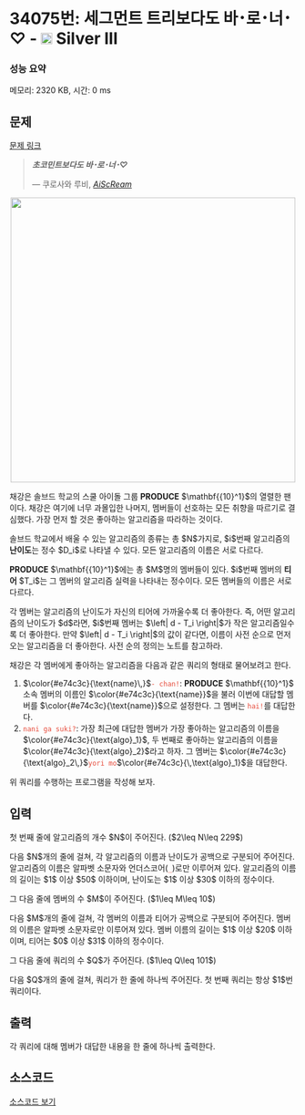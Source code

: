 # 34075번: 세그먼트 트리보다도 바･로･너･♡ - <img src="https://static.solved.ac/tier_small/8.svg" style="height:20px" /> Silver III

<!-- performance -->
### 성능 요약
메모리: 2320 KB, 시간: 0 ms
<!-- end -->

## 문제

[문제 링크](https://boj.kr/34075)

<blockquote>
<p><strong><em>초코민트보다도 바･로･너･♡</em></strong></p>

<p>    — 쿠로사와 루비, <a href="https://namu.wiki/w/%E6%84%9B%E2%99%A1%E3%82%B9%E3%82%AF%E3%83%AA%EF%BD%9E%E3%83%A0%EF%BC%81"><em>AiScReam</em></a></p>
</blockquote>

<p style="text-align: center;"><img alt="" src="https://upload.acmicpc.net/73509dd4-087c-461a-af36-571088a821b0/-/preview/" style="width:500px;max-width:100%"></p>

<p>채강은 솔브드 학교의 스쿨 아이돌 그룹 <strong>PRODUCE</strong> $\mathbf{{10}^1}$의 열렬한 팬이다. 채강은 여기에 너무 과몰입한 나머지, 멤버들이 선호하는 모든 취향을 따르기로 결심했다. 가장 먼저 할 것은 좋아하는 알고리즘을 따라하는 것이다.</p>

<p>솔브드 학교에서 배울 수 있는 알고리즘의 종류는 총 $N$가지로, $i$번째 알고리즘의 <strong>난이도</strong>는 정수 $D_i$로 나타낼 수 있다. 모든 알고리즘의 이름은 서로 다르다.</p>

<p><strong>PRODUCE</strong> $\mathbf{{10}^1}$에는 총 $M$명의 멤버들이 있다. $i$번째 멤버의 <strong>티어</strong> $T_i$는 그 멤버의 알고리즘 실력을 나타내는 정수이다. 모든 멤버들의 이름은 서로 다르다.</p>

<p>각 멤버는 알고리즘의 난이도가 자신의 티어에 가까울수록 더 좋아한다. 즉, 어떤 알고리즘의 난이도가 $d$라면, $i$번째 멤버는 $\left| d - T_i \right|$가 작은 알고리즘일수록 더 좋아한다. 만약 $\left| d - T_i \right|$의 값이 같다면, 이름이 사전 순으로 먼저 오는 알고리즘을 더 좋아한다. 사전 순의 정의는 노트를 참고하라.</p>

<p>채강은 각 멤버에게 좋아하는 알고리즘을 다음과 같은 쿼리의 형태로 물어보려고 한다.</p>

<ol>
<li>$\color{#e74c3c}{\text{name}\,}$<code style="color:#e74c3c;">- chan!</code>: <strong>PRODUCE</strong> $\mathbf{{10}^1}$ 소속 멤버의 이름인 $\color{#e74c3c}{\text{name}}$을 불러 이번에 대답할 멤버를 $\color{#e74c3c}{\text{name}}$으로 설정한다. 그 멤버는 <code style="color:#e74c3c;">hai!</code>를 대답한다.</li>
<li><code style="color:#e74c3c;">nani ga suki?</code>: 가장 최근에 대답한 멤버가 가장 좋아하는 알고리즘의 이름을 $\color{#e74c3c}{\text{algo}_1}$, 두 번째로 좋아하는 알고리즘의 이름을 $\color{#e74c3c}{\text{algo}_2}$라고 하자. 그 멤버는 $\color{#e74c3c}{\text{algo}_2\,}$<code style="color:#e74c3c;">yori mo</code>$\color{#e74c3c}{\,\text{algo}_1}$을 대답한다.</li>
</ol>

<p>위 쿼리를 수행하는 프로그램을 작성해 보자.</p>

## 입력

<p>첫 번째 줄에 알고리즘의 개수 $N$이 주어진다. ($2\leq N\leq 229$)</p>

<p>다음 $N$개의 줄에 걸쳐, 각 알고리즘의 이름과 난이도가 공백으로 구분되어 주어진다. 알고리즘의 이름은 알파벳 소문자와 언더스코어(<code style="color:#e74c3c;">_</code>)로만 이루어져 있다. 알고리즘의 이름의 길이는 $1$ 이상 $50$ 이하이며, 난이도는 $1$ 이상 $30$ 이하의 정수이다.</p>

<p>그 다음 줄에 멤버의 수 $M$이 주어진다. ($1\leq M\leq 10$)</p>

<p>다음 $M$개의 줄에 걸쳐, 각 멤버의 이름과 티어가 공백으로 구분되어 주어진다. 멤버의 이름은 알파벳 소문자로만 이루어져 있다. 멤버 이름의 길이는 $1$ 이상 $20$ 이하이며, 티어는 $0$ 이상 $31$ 이하의 정수이다.</p>

<p>그 다음 줄에 쿼리의 수 $Q$가 주어진다. ($1\leq Q\leq 101$)</p>

<p>다음 $Q$개의 줄에 걸쳐, 쿼리가 한 줄에 하나씩 주어진다. 첫 번째 쿼리는 항상 $1$번 쿼리이다.</p>

## 출력

<p>각 쿼리에 대해 멤버가 대답한 내용을 한 줄에 하나씩 출력한다.</p>

## 소스코드

[소스코드 보기](세그먼트%20트리보다도%20바･로･너･♡.cpp)